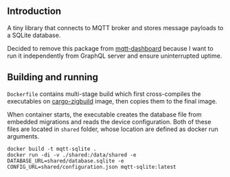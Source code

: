 ## Introduction

A tiny library that connects to MQTT broker and stores message payloads to a SQLite database. 

Decided to remove this package from [mqtt-dashboard](https://github.com/koraybey/mqtt-dashboard) because I want to run it independently from GraphQL server and ensure uninterrupted uptime.

## Building and running

```Dockerfile``` contains multi-stage build which first cross-compiles the executables on [cargo-zigbuild](https://github.com/rust-cross/cargo-zigbuild) image, then copies them to the final image. 

When container starts, the executable creates the database file from embedded migrations and reads the device configuration. Both of these files are located in ```shared``` folder, whose location are defined as docker run arguments.

```shell
docker build -t mqtt-sqlite .
docker run -di -v ./shared:/data/shared -e DATABASE_URL=shared/database.sqlite -e CONFIG_URL=shared/configuration.json mqtt-sqlite:latest
```

